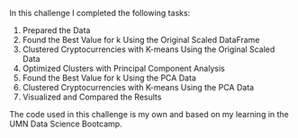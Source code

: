 In this challenge I completed the following tasks:

1. Prepared the Data
2. Found the Best Value for k Using the Original Scaled DataFrame
3. Clustered Cryptocurrencies with K-means Using the Original Scaled Data
4. Optimized Clusters with Principal Component Analysis
5. Found the Best Value for k Using the PCA Data
6. Clustered Cryptocurrencies with K-means Using the PCA Data
7. Visualized and Compared the Results

The code used in this challenge is my own and based on my learning in the UMN Data Science Bootcamp.
